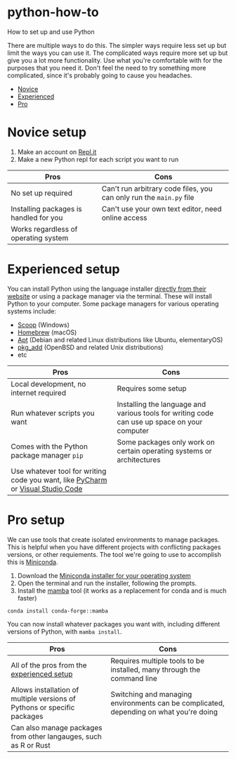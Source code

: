 # python-how-to

How to set up and use Python

There are multiple ways to do this.
The simpler ways require less set up but limit the ways you can use it.
The complicated ways require more set up but give you a lot more functionality.
Use what you're comfortable with for the purposes that you need it.
Don't feel the need to try something more complicated, since it's probably going to cause you headaches.

* [Novice](#novice-setup)
* [Experienced](#experienced-setup)
* [Pro](#pro-setup)

# Novice setup

1. Make an account on [Repl.it](https://repl.it)
2. Make a new Python repl for each script you want to run

| Pros | Cons |
| ---- | ---- |
| No set up required | Can't run arbitrary code files, you can only run the `main.py` file |
| Installing packages is handled for you | Can't use your own text editor, need online access |
| Works regardless of operating system | |

# Experienced setup

You can install Python using the language installer [directly from their website](https://www.python.org/downloads/) or using a package manager via the terminal.
These will install Python to your computer.
Some package managers for various operating systems include:

* [Scoop](https://scoop.sh/) (Windows)
* [Homebrew](https://brew.sh/) (macOS)
* [Apt](https://wiki.debian.org/Apt) (Debian and related Linux distributions like Ubuntu, elementaryOS)
* [pkg_add](https://www.openbsd.org/faq/faq15.html) (OpenBSD and related Unix distributions)
* etc

| Pros | Cons |
| ---- | ---- |
| Local development, no internet required | Requires some setup |
| Run whatever scripts you want | Installing the language and various tools for writing code can use up space on your computer |
| Comes with the Python package manager `pip` | Some packages only work on certain operating systems or architectures|
| Use whatever tool for writing code you want, like [PyCharm](https://www.jetbrains.com/pycharm/) or [Visual Studio Code](https://code.visualstudio.com/) | |

# Pro setup

We can use tools that create isolated environments to manage packages.
This is helpful when you have different projects with conflicting packages versions, or other requiements.
The tool we're going to use to accomplish this is [Miniconda](https://docs.conda.io/en/latest/miniconda.html).

1. Download the [Miniconda installer for your operating system](https://docs.conda.io/en/latest/miniconda.html)
2. Open the terminal and run the installer, following the prompts.
3. Install the [mamba](https://github.com/mamba-org/mamba) tool (it works as a replacement for conda and is much faster)

```shell
conda install conda-forge::mamba
```

You can now install whatever packages you want with, including different versions of Python, with `mamba install`.

| Pros | Cons |
| ---- | ---- |
| All of the pros from the [experienced setup](#experienced-setup) | Requires multiple tools to be installed, many through the command line |
| Allows installation of multiple versions of Pythons or specific packages | Switching and managing environments can be complicated, depending on what you're doing | 
| Can also manage packages from other langauges, such as R or Rust | |
